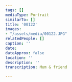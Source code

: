 ```yaml
---
tags: []
mediaType: Portrait
similarTo: []
title: '00122'
images:
- "/assets/media/00122.JPG"
relatedPeople: []
caption: ''
date: 
dateApprox: false
location: ''
description: ''
transcription: Mum & friend

---
```

